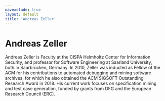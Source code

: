 ```yaml
---
navexclude: true
layout: default
title: 'Andreas Zeller'
---
```


# Andreas Zeller

Andreas Zeller is Faculty at the CISPA Helmholtz Center for Information Security, and professor for Software Engineering at Saarland University, both in Saarbrücken, Germany. In 2010, Zeller was inducted as Fellow of the ACM for his contributions to automated debugging and mining software archives, for which he also obtained the ACM SIGSOFT Outstanding Research Award in 2018.  His current work focuses on specification mining and test case generation, funded by grants from DFG and the European Research Council (ERC).